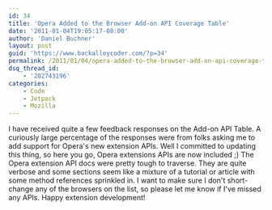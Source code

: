 ```yaml
---
id: 34
title: 'Opera Added to the Browser Add-on API Coverage Table'
date: '2011-01-04T19:05:17-08:00'
author: 'Daniel Buchner'
layout: post
guid: 'https://www.backalleycoder.com/?p=34'
permalink: /2011/01/04/opera-added-to-the-browser-add-on-api-coverage-table/
dsq_thread_id:
    - '202743196'
categories:
    - Code
    - Jetpack
    - Mozilla
---
```


I have received quite a few feedback responses on the Add-on API Table. A curiously large percentage of the responses were from folks asking me to add support for Opera's new extension APIs. Well I committed to updating this thing, so here you go, Opera extensions APIs are now included ;) The Opera extension API docs were pretty tough to traverse. They are quite verbose and some sections seem like a mixture of a tutorial or article with some method references sprinkled in. I want to make sure I don't short-change any of the browsers on the list, so please let me know if I've missed any APIs. Happy extension development!